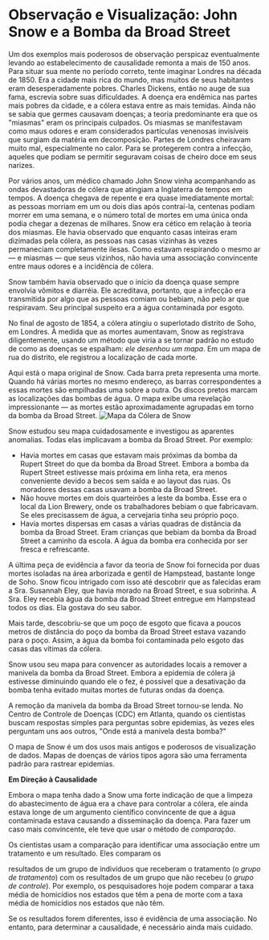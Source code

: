 Observação e Visualização: John Snow e a Bomba da Broad Street
==================================================================

Um dos exemplos mais poderosos de observação perspicaz eventualmente levando ao estabelecimento de causalidade remonta a mais de 150 anos. Para situar sua mente no período correto, tente imaginar Londres na década de 1850. Era a cidade mais rica do mundo, mas muitos de seus habitantes eram desesperadamente pobres. Charles Dickens, então no auge de sua fama, escrevia sobre suas dificuldades. A doença era endêmica nas partes mais pobres da cidade, e a cólera estava entre as mais temidas. Ainda não se sabia que germes causavam doenças; a teoria predominante era que os "miasmas" eram os principais culpados. Os miasmas se manifestavam como maus odores e eram considerados partículas venenosas invisíveis que surgiam da matéria em decomposição. Partes de Londres cheiravam muito mal, especialmente no calor. Para se protegerem contra a infecção, aqueles que podiam se permitir seguravam coisas de cheiro doce em seus narizes.

Por vários anos, um médico chamado John Snow vinha acompanhando as ondas devastadoras de cólera que atingiam a Inglaterra de tempos em tempos. A doença chegava de repente e era quase imediatamente mortal: as pessoas morriam em um ou dois dias após contraí-la, centenas podiam morrer em uma semana, e o número total de mortes em uma única onda podia chegar a dezenas de milhares. Snow era cético em relação à teoria dos miasmas. Ele havia observado que enquanto casas inteiras eram dizimadas pela cólera, as pessoas nas casas vizinhas às vezes permaneciam completamente ilesas. Como estavam respirando o mesmo ar — e miasmas — que seus vizinhos, não havia uma associação convincente entre maus odores e a incidência de cólera.

Snow também havia observado que o início da doença quase sempre envolvia vômitos e diarréia. Ele acreditava, portanto, que a infecção era transmitida por algo que as pessoas comiam ou bebiam, não pelo ar que respiravam. Seu principal suspeito era a água contaminada por esgoto.

No final de agosto de 1854, a cólera atingiu o superlotado distrito de Soho, em Londres. À medida que as mortes aumentavam, Snow as registrava diligentemente, usando um método que viria a se tornar padrão no estudo de como as doenças se espalham: *ele desenhou um mapa*. Em um mapa de rua do distrito, ele registrou a localização de cada morte.

Aqui está o mapa original de Snow. Cada barra preta representa uma morte. Quando há várias mortes no mesmo endereço, as barras correspondentes a essas mortes são empilhadas uma sobre a outra. Os discos pretos marcam as localizações das bombas de água. O mapa exibe uma revelação impressionante — as mortes estão aproximadamente agrupadas em torno da bomba da Broad Street.
![Mapa da Cólera de Snow](../../../images/snow_map.jpg)

Snow estudou seu mapa cuidadosamente e investigou as aparentes anomalias. Todas elas implicavam a bomba da Broad Street. Por exemplo:
- Havia mortes em casas que estavam mais próximas da bomba da Rupert Street do que da bomba da Broad Street. Embora a bomba da Rupert Street estivesse mais próxima em linha reta, era menos conveniente devido a becos sem saída e ao layout das ruas. Os moradores dessas casas usavam a bomba da Broad Street.
- Não houve mortes em dois quarteirões a leste da bomba. Esse era o local da Lion Brewery, onde os trabalhadores bebiam o que fabricavam. Se eles precisassem de água, a cervejaria tinha seu próprio poço.
- Havia mortes dispersas em casas a várias quadras de distância da bomba da Broad Street. Eram crianças que bebiam da bomba da Broad Street a caminho da escola. A água da bomba era conhecida por ser fresca e refrescante.

A última peça de evidência a favor da teoria de Snow foi fornecida por duas mortes isoladas na área arborizada e gentil de Hampstead, bastante longe de Soho. Snow ficou intrigado com isso até descobrir que as falecidas eram a Sra. Susannah Eley, que havia morado na Broad Street, e sua sobrinha. A Sra. Eley recebia água da bomba da Broad Street entregue em Hampstead todos os dias. Ela gostava do seu sabor.

Mais tarde, descobriu-se que um poço de esgoto que ficava a poucos metros de distância do poço da bomba da Broad Street estava vazando para o poço. Assim, a água da bomba foi contaminada pelo esgoto das casas das vítimas da cólera.

Snow usou seu mapa para convencer as autoridades locais a remover a manivela da bomba da Broad Street. Embora a epidemia de cólera já estivesse diminuindo quando ele o fez, é possível que a desativação da bomba tenha evitado muitas mortes de futuras ondas da doença.

A remoção da manivela da bomba da Broad Street tornou-se lenda. No Centro de Controle de Doenças (CDC) em Atlanta, quando os cientistas buscam respostas simples para perguntas sobre epidemias, às vezes eles perguntam uns aos outros, "Onde está a manivela desta bomba?"

O mapa de Snow é um dos usos mais antigos e poderosos de visualização de dados. Mapas de doenças de vários tipos agora são uma ferramenta padrão para rastrear epidemias.

**Em Direção à Causalidade**

Embora o mapa tenha dado a Snow uma forte indicação de que a limpeza do abastecimento de água era a chave para controlar a cólera, ele ainda estava longe de um argumento científico convincente de que a água contaminada estava causando a disseminação da doença. Para fazer um caso mais convincente, ele teve que usar o método de *comparação*.

Os cientistas usam a comparação para identificar uma associação entre um tratamento e um resultado. Eles comparam os

 resultados de um grupo de indivíduos que receberam o tratamento (o *grupo de tratamento*) com os resultados de um grupo que não recebeu (o *grupo de controle*). Por exemplo, os pesquisadores hoje podem comparar a taxa média de homicídios nos estados que têm a pena de morte com a taxa média de homicídios nos estados que não têm.

Se os resultados forem diferentes, isso é evidência de uma associação. No entanto, para determinar a causalidade, é necessário ainda mais cuidado.
